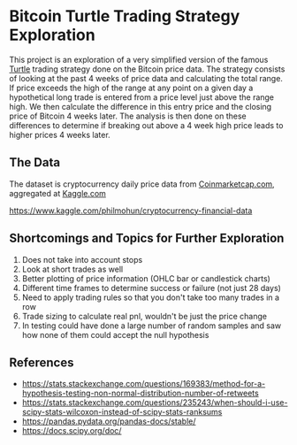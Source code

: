 # Bitcoin Turtle Trading Strategy Exploration

This project is an exploration of a very simplified version of the famous [Turtle](http://www.turtletrader.com/)
trading strategy done on the Bitcoin price data.  The strategy consists of looking
at the past 4 weeks of price data and calculating the total range.  If price exceeds
the high of the range at any point on a given day a hypothetical long trade is
entered from a price level just above the range high.  We then calculate the difference
in this entry price and the closing price of Bitcoin 4 weeks later.  The analysis
is then done on these differences to determine if breaking out above a 4 week high
price leads to higher prices 4 weeks later.

## The Data

The dataset is cryptocurrency daily price data from [Coinmarketcap.com](https://coinmarketcap.com/), aggregated at [Kaggle.com](https://www.kaggle.com/)

https://www.kaggle.com/philmohun/cryptocurrency-financial-data

## Shortcomings and Topics for Further Exploration

1. Does not take into account stops
2. Look at short trades as well
3. Better plotting of price information (OHLC bar or candlestick charts)
4. Different time frames to determine success or failure (not just 28 days)
5. Need to apply trading rules so that you don't take too many trades in a row
6. Trade sizing to calculate real pnl, wouldn't be just the price change
7. In testing could have done a large number of random samples and saw how none of
them could accept the null hypothesis

## References

  * https://stats.stackexchange.com/questions/169383/method-for-a-hypothesis-testing-non-normal-distribution-number-of-retweets
  * https://stats.stackexchange.com/questions/235243/when-should-i-use-scipy-stats-wilcoxon-instead-of-scipy-stats-ranksums
  * https://pandas.pydata.org/pandas-docs/stable/
  * https://docs.scipy.org/doc/
